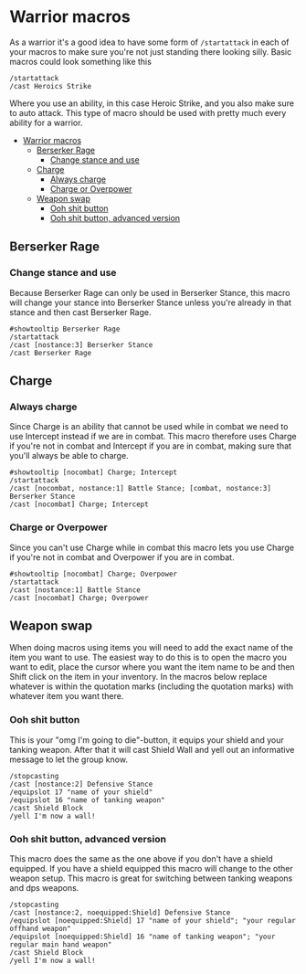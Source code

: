 # Warrior macros

As a warrior it's a good idea to have some form of `/startattack` in each of your macros to make sure you're not just standing there looking silly.
Basic macros could look something like this

```
/startattack
/cast Heroics Strike
```

Where you use an ability, in this case Heroic Strike, and you also make sure to auto attack.
This type of macro should be used with pretty much every ability for a warrior.

- [Warrior macros](#warrior-macros)
  - [Berserker Rage](#berserker-rage)
    - [Change stance and use](#change-stance-and-use)
  - [Charge](#charge)
    - [Always charge](#always-charge)
    - [Charge or Overpower](#charge-or-overpower)
  - [Weapon swap](#weapon-swap)
    - [Ooh shit button](#ooh-shit-button)
    - [Ooh shit button, advanced version](#ooh-shit-button-advanced-version)

## Berserker Rage

### Change stance and use

Because Berserker Rage can only be used in Berserker Stance,
this macro will change your stance into Berserker Stance unless you're already in that stance
and then cast Berserker Rage.

```
#showtooltip Berserker Rage
/startattack
/cast [nostance:3] Berserker Stance
/cast Berserker Rage
```

## Charge

### Always charge

Since Charge is an ability that cannot be used while in combat we need to use Intercept instead if we are in combat. This macro therefore uses Charge if you're not in combat and Intercept if you are in combat, making sure that you'll always be able to charge.

```
#showtooltip [nocombat] Charge; Intercept
/startattack
/cast [nocombat, nostance:1] Battle Stance; [combat, nostance:3] Berserker Stance
/cast [nocombat] Charge; Intercept
```

### Charge or Overpower

Since you can't use Charge while in combat this macro lets you use Charge if you're not in combat and Overpower if you are in combat.

```
#showtooltip [nocombat] Charge; Overpower
/startattack
/cast [nostance:1] Battle Stance
/cast [nocombat] Charge; Overpower
```

## Weapon swap

When doing macros using items you will need to add the exact name of the item you want to use.
The easiest way to do this is to open the macro you want to edit, place the cursor where you want the item name to be
and then Shift click on the item in your inventory.
In the macros below replace whatever is within the quotation marks (including the quotation marks) with whatever item you want there.

### Ooh shit button

This is your "omg I'm going to die"-button, it equips your shield and your tanking weapon.
After that it will cast Shield Wall and yell out an informative message to let the group know.

```
/stopcasting
/cast [nostance:2] Defensive Stance
/equipslot 17 "name of your shield"
/equipslot 16 "name of tanking weapon"
/cast Shield Block
/yell I'm now a wall!
```

### Ooh shit button, advanced version

This macro does the same as the one above if you don't have a shield equipped.
If you have a shield equipped this macro will change to the other weapon setup.
This macro is great for switching between tanking weapons and dps weapons.

```
/stopcasting
/cast [nostance:2, noequipped:Shield] Defensive Stance
/equipslot [noequipped:Shield] 17 "name of your shield"; "your regular offhand weapon"
/equipslot [noequipped:Shield] 16 "name of tanking weapon"; "your regular main hand weapon"
/cast Shield Block
/yell I'm now a wall!
```
